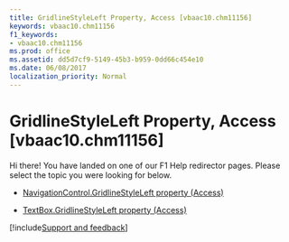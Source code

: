 ```yaml
---
title: GridlineStyleLeft Property, Access [vbaac10.chm11156]
keywords: vbaac10.chm11156
f1_keywords:
- vbaac10.chm11156
ms.prod: office
ms.assetid: dd5d7cf9-5149-45b3-b959-0dd66c454e10
ms.date: 06/08/2017
localization_priority: Normal
---
```



# GridlineStyleLeft Property, Access [vbaac10.chm11156]

Hi there! You have landed on one of our F1 Help redirector pages. Please select the topic you were looking for below.

- [NavigationControl.GridlineStyleLeft property (Access)](https://msdn.microsoft.com/library/66383fb2-d44d-c979-a025-52c4a4a369ea%28Office.15%29.aspx)

- [TextBox.GridlineStyleLeft property (Access)](https://msdn.microsoft.com/library/f1c71748-a37c-d0d0-5d8e-9899cf1efba5%28Office.15%29.aspx)

[!include[Support and feedback](~/includes/feedback-boilerplate.md)]